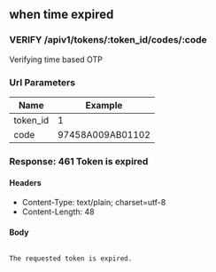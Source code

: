 ## when time expired

### VERIFY /apiv1/tokens/:token_id/codes/:code

Verifying time based OTP

### Url Parameters

Name | Example
--- | ---
token_id | 1
code | 97458A009AB01102

### Response: 461 Token is expired

#### Headers

* Content-Type: text/plain; charset=utf-8
* Content-Length: 48

#### Body

```
```

```Token is expired
The requested token is expired.
```

